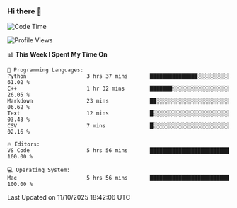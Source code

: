### Hi there 👋

<!--START_SECTION:waka-->
![Code Time](http://img.shields.io/badge/Code%20Time-1%2C208%20hrs%2050%20mins-blue)

![Profile Views](http://img.shields.io/badge/Profile%20Views-2-blue)

📊 **This Week I Spent My Time On** 

```text
💬 Programming Languages: 
Python                   3 hrs 37 mins       ███████████████░░░░░░░░░░   61.02 % 
C++                      1 hr 32 mins        ███████░░░░░░░░░░░░░░░░░░   26.05 % 
Markdown                 23 mins             ██░░░░░░░░░░░░░░░░░░░░░░░   06.62 % 
Text                     12 mins             █░░░░░░░░░░░░░░░░░░░░░░░░   03.43 % 
CSV                      7 mins              █░░░░░░░░░░░░░░░░░░░░░░░░   02.16 % 

🔥 Editors: 
VS Code                  5 hrs 56 mins       █████████████████████████   100.00 % 

💻 Operating System: 
Mac                      5 hrs 56 mins       █████████████████████████   100.00 % 
```


 Last Updated on 11/10/2025 18:42:06 UTC
<!--END_SECTION:waka-->

<!--
**JackeyHua-SJTU/JackeyHua-SJTU** is a ✨ _special_ ✨ repository because its `README.md` (this file) appears on your GitHub profile.

Here are some ideas to get you started:

- 🔭 I’m currently working on ...
- 🌱 I’m currently learning ...
- 👯 I’m looking to collaborate on ...
- 🤔 I’m looking for help with ...
- 💬 Ask me about ...
- 📫 How to reach me: ...
- 😄 Pronouns: ...
- ⚡ Fun fact: ...
-->
